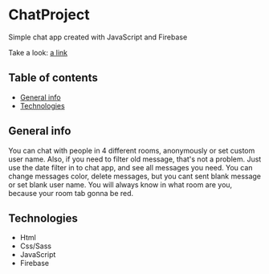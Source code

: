 # ChatProject

Simple chat app created with JavaScript and Firebase

Take a look: [a link](https://itbootcamp-9d648.web.app/)

## Table of contents
* [General info](#general-info)
* [Technologies](#technologies)

## General info

You can chat with people in 4 different rooms, anonymously or set custom user name.
Also, if you need to filter old message, that's not a problem. Just use the date filter in to chat app, and see all messages you need.
You can change messages color, delete messages, but you cant sent blank message or set blank user name.
You will always know in what room are you, because your room tab gonna be red.

## Technologies

* Html
* Css/Sass
* JavaScript
* Firebase
